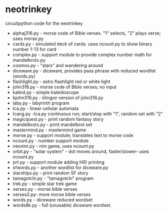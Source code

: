 # neotrinkey
circuitpython code for the neotrinkey

* alphaj316.py - morse code of Bible verses. "1" selects, "2" plays verse; uses morse.py
* cards.py - simulated deck of cards. uses ncount.py to show binary number 1-13 for card
* complex.py - support module to provide complex number math for mandelbrotx.py
* cosmos.py - "stars" and wandering around
* diceware.py - diceware, provides pass phrase with reduced wordlist (words.py)
* flashlight.py - astro flashlight red or white light
* john316.py - morse code of Bible verses; no input
* kaleid.py - simple kaleidoscope
* kjohn316.py - klingon version of john316.py
* laby.py - labyrinth program
* lca.py - linear cellular automata
* lcang.py -lca.py continuous run; start/stop with "1", random set with "2"
* magicquest.py - print random fantasy story
* mandelbrotx.py - print mandelbrot set 
* mastermind.py - mastermind game
* morse.py - support module; translates text to morse code
* ncount.py - number support module
* neonim.py - nim game, uses ncount.py
* orbit.py - "solar system" - dot moves around, faster/slower- uses ncount.py
* prt.py - support module adding HID printing
* sfwords.py - another wordlist for diceware.py
* starships.py - print random SF story
* tamagotchi.py - "tamagotchi" program
* trek.py - simple star trek game
* verses.py - morse bible verses
* verses2.py- more morse bible verses
* words.py - diceware reduced wordset
* words8k.py - full (unusable) diceware wordset.


